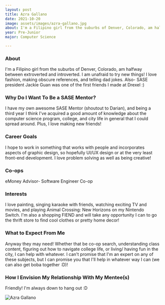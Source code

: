 ```yaml
---
layout: post
title: Azra Gallano 
date: 2021-10-20
image: assets/images/azra-gallano.jpg
about: I'm a Filipino girl from the suburbs of Denver, Colorado, am halfway between extroverted and introverted. I am unafraid to try new things! I love fashion, making obscure references, and telling dad jokes. Also- SASE president Jackie Guan was one of the first friends I made at Drexel :)
year: Pre-Junior
major: Computer Science

---
```


### About

I'm a Filipino girl from the suburbs of Denver, Colorado, am halfway between extroverted and introverted. I am unafraid to try new things! I love fashion, making obscure references, and telling dad jokes. Also- SASE president Jackie Guan was one of the first friends I made at Drexel :)

### Why Do I Want To Be a SASE Mentor?

I have my own awesome SASE Mentor (shoutout to Darian), and being a third year I think I've acquired a good amount of knowledge about the computer science program, college, and city life in general that I could spread around. Plus, I love making new friends!

### Career Goals

I hope to work in something that works with people and incorporates aspects of graphic design, so hopefully UI/UX design or at the very least front-end development. I love problem solving as well as being creative!

### Co-ops

eMoney Advisor- Software Engineer Co-op

### Interests

I love painting, singing karaoke with friends, watching exciting TV and movies, and playing Animal Crossing: New Horizons on my Nintendo Switch. I'm also a shopping FIEND and will take any opportunity I can to go the thrift store to find cool clothes or pretty home decor!

### What to Expect From Me

Anyway they may need! Whether that be co-op search, understanding class content, figuring out how to navigate college life, or living/ having fun in the city, I can help with whatever. I can't promise that I'm an expert on any of these subjects, but I can promise you that I'll help in whatever way I can (we can also get boba together :D)!

### How I Envision My Relationship With My Mentee(s) 

Friendly! I'm always down to hang out :D

<div class="text-center my-5">
    <img src="{ "assets/images/azra-gallano.jpg | absolute_url }" alt="Azra Gallano" class="rounded post-img" />
</div>
